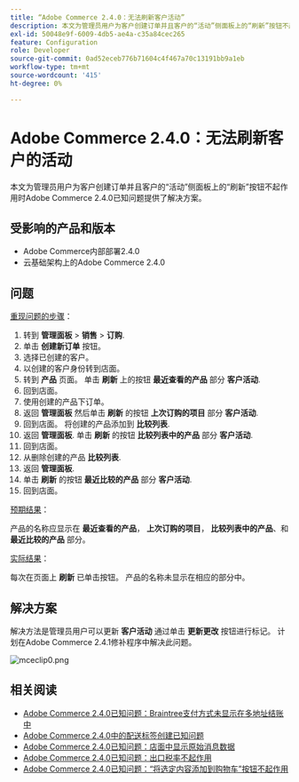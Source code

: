 ```yaml
---
title: “Adobe Commerce 2.4.0：无法刷新客户活动”
description: 本文为管理员用户为客户创建订单并且客户的“活动”侧面板上的“刷新”按钮不起作用时Adobe Commerce 2.4.0已知问题提供了解决方案。
exl-id: 50048e9f-6009-4db5-ae4a-c35a84cec265
feature: Configuration
role: Developer
source-git-commit: 0ad52eceb776b71604c4f467a70c13191bb9a1eb
workflow-type: tm+mt
source-wordcount: '415'
ht-degree: 0%

---
```


# Adobe Commerce 2.4.0：无法刷新客户的活动

本文为管理员用户为客户创建订单并且客户的“活动”侧面板上的“刷新”按钮不起作用时Adobe Commerce 2.4.0已知问题提供了解决方案。

## 受影响的产品和版本

* Adobe Commerce内部部署2.4.0
* 云基础架构上的Adobe Commerce 2.4.0

## 问题

<u>重现问题的步骤</u>：

1. 转到 **管理面板** > **销售** > **订购**.
1. 单击 **创建新订单** 按钮。
1. 选择已创建的客户。
1. 以创建的客户身份转到店面。
1. 转到 **产品** 页面。 单击 **刷新** 上的按钮 **最近查看的产品** 部分 **客户活动**.
1. 回到店面。
1. 使用创建的产品下订单。
1. 返回 **管理面板** 然后单击 **刷新** 的按钮 **上次订购的项目** 部分 **客户活动**.
1. 回到店面。 将创建的产品添加到 **比较列表**.
1. 返回 **管理面板**. 单击 **刷新** 的按钮 **比较列表中的产品** 部分 **客户活动**.
1. 回到店面。
1. 从删除创建的产品 **比较列表**.
1. 返回 **管理面板**.
1. 单击 **刷新** 的按钮 **最近比较的产品** 部分 **客户活动**.
1. 回到店面。

<u>预期结果</u>：

产品的名称应显示在 **最近查看的产品**， **上次订购的项目**， **比较列表中的产品**、和 **最近比较的产品** 部分。

<u>实际结果</u>：

每次在页面上 **刷新** 已单击按钮。 产品的名称未显示在相应的部分中。

## 解决方案

解决方法是管理员用户可以更新 **客户活动** 通过单击 **更新更改** 按钮进行标记。 计划在Adobe Commerce 2.4.1修补程序中解决此问题。

![mceclip0.png](assets/mceclip0.png)

## 相关阅读

* [Adobe Commerce 2.4.0已知问题：Braintree支付方式未显示在多地址结账中](/help/troubleshooting/payments/magento-2-4-0-braintree-not-in-multiple-addresses-checkout.md)
* [Adobe Commerce 2.4.0中的配送标签创建已知问题](/help/troubleshooting/known-issues-patches-attached/shipping-labels-creation-known-issue-in-magento-2-4-0.md)
* [Adobe Commerce 2.4.0已知问题：店面中显示原始消息数据](/help/troubleshooting/storefront/magento-2-4-0-issue-storefront-raw-message-data-display.md)
* [Adobe Commerce 2.4.0已知问题：出口税率不起作用](/help/troubleshooting/miscellaneous/magento-2-4-0-known-issue-export-tax-rates-does-not-work.md)
* [Adobe Commerce 2.4.0已知问题：“将选定内容添加到购物车”按钮不起作用](/help/troubleshooting/miscellaneous/magento-2-4-0-add-selections-to-my-cart-does-not-work.md)
